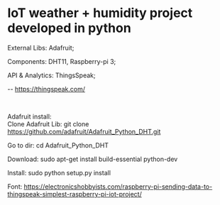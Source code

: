 # IoT weather + humidity project developed in python

External Libs: Adafruit;

Components: DHT11, Raspberry-pi 3;

API & Analytics: ThingsSpeak; 

-- https://thingspeak.com/

<br>

Adafruit install:
  <br/>
  Clone Adafruit Lib:
    git clone https://github.com/adafruit/Adafruit_Python_DHT.git

  Go to dir:
    cd Adafruit_Python_DHT

  Download:
    sudo apt-get install build-essential python-dev

  Install:
    sudo python setup.py install


Font: https://electronicshobbyists.com/raspberry-pi-sending-data-to-thingspeak-simplest-raspberry-pi-iot-project/
